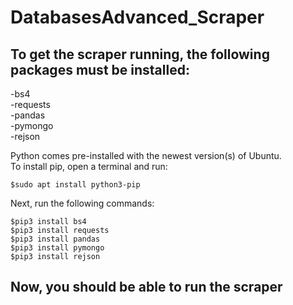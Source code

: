 # DatabasesAdvanced_Scraper

## To get the scraper running, the following packages must be installed:  
-bs4  
-requests  
-pandas  
-pymongo  
-rejson
  
Python comes pre-installed with the newest version(s) of Ubuntu.  
To install pip, open a terminal and run:  
  
    $sudo apt install python3-pip  
  
Next, run the following commands:  
  
    $pip3 install bs4  
    $pip3 install requests  
    $pip3 install pandas  
    $pip3 install pymongo  
    $pip3 install rejson
  
## Now, you should be able to run the scraper  

